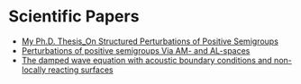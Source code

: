 # Scientific Papers

- [My Ph.D. Thesis_On Structured Perturbations of Positive Semigroups](https://ricerca.univaq.it/handle/11697/260600)
- [Perturbations of positive semigroups Via AM- and AL-spaces](https://link.springer.com/article/10.1007/s00028-024-01049-3)
- [The damped wave equation with acoustic boundary conditions and non-locally reacting surfaces](https://link.springer.com/article/10.1007/s00233-022-10319-w)
